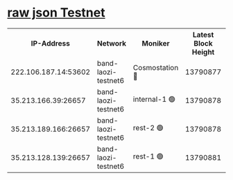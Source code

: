 
[raw json Testnet](https://rpc-check.bandt.stavr.tech/bandt/rpcbandt_result.json)
=

<table><tr><th>IP-Address</th><th>Network</th><th>Moniker</th><th>Latest Block Height</th><th>Earliest Block Height</th><th>Catching Up</th><th>Tx Index</th><th>Voting Power</th><th>Scan Time</th></tr><tr><td>222.106.187.14:53602</td><td>band-laozi-testnet6</td><td>Cosmostation 🔴</td><td>13790877</td><td>13177501</td><td>False</td><td>on</td><td>2203223</td><td>2023-12-12T10:55:08.090451571UTC</td></tr><tr><td>35.213.166.39:26657</td><td>band-laozi-testnet6</td><td>internal-1 🟢</td><td>13790878</td><td>13690878</td><td>False</td><td>on</td><td>0</td><td>2023-12-12T10:55:09.373325051UTC</td></tr><tr><td>35.213.189.166:26657</td><td>band-laozi-testnet6</td><td>rest-2 🟢</td><td>13790878</td><td>13690878</td><td>False</td><td>on</td><td>0</td><td>2023-12-12T10:55:10.626080134UTC</td></tr><tr><td>35.213.128.139:26657</td><td>band-laozi-testnet6</td><td>rest-1 🟢</td><td>13790881</td><td>13690881</td><td>False</td><td>on</td><td>0</td><td>2023-12-12T10:55:15.929211251UTC</td></tr></table>
